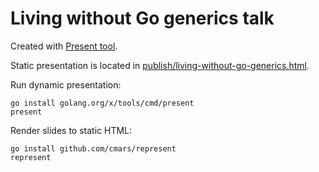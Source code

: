 # Living without Go generics talk

Created with [Present tool](https://godoc.org/golang.org/x/tools/cmd/present).

Static presentation is located in [publish/living-without-go-generics.html](publish/living-without-go-generics.html).

Run dynamic presentation:

```shell
go install golang.org/x/tools/cmd/present
present
```

Render slides to static HTML:

```shell
go install github.com/cmars/represent
represent
```
